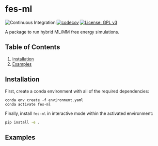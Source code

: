 # fes-ml

![Continuous Integration](https://github.com/michellab/fes-ml/actions/workflows/main.yml/badge.svg)
[![codecov](https://codecov.io/gh/michellab/fes-ml/graph/badge.svg?token=1G9OIAH5JU)](https://codecov.io/gh/michellab/fes-ml)
[![License: GPL v3](https://img.shields.io/badge/License-GPLv3-blue.svg)](https://www.gnu.org/licenses/gpl-3.0)

A package to run hybrid ML/MM free energy simulations.

## Table of Contents


1. [Installation](#installation)
2. [Examples](#examples)


## Installation

First, create a conda environment with all of the required dependencies:

```
conda env create -f environment.yaml
conda activate fes-ml
```

Finally, install `fes-ml` in interactive mode within the activated environment:

```bash
pip install -e .
```

## Examples
